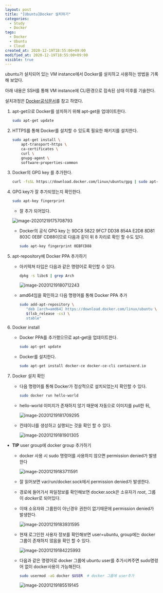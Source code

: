 ```yaml
---
layout: post
title: "[Ubuntu]Docker 설치하기"
categories:
  - Study
  - Docker
tags:
  - Docker
  - Ubuntu
  - Cloud
created_at: 2020-12-19T18:55:00+09:00
modified_at: 2020-12-19T18:55:00+09:00
visible: true
---
```




ubuntu가 설치되어 있는 VM instance에서 Docker를 설치하고 사용하는 방법을 기록해 보았다.

아래 내용은 SSH를 통해 VM instance에 CLI환경으로 접속된 상태 이후를 기술한다.

설치과정은 [Docker공식문서](https://docs.docker.com/engine/install/ubuntu/)를 참고 하였다.



1. apt-get으로 Docker를 설치하기 위해 apt-get을 업데이트한다.

   ```bash
   sudo apt-get update
   ```

2. HTTPS를 통해 Docker를 설치할 수 있도록 필요한 패키지를 설치한다.

   ```bash
   sudo apt-get install \
       apt-transport-https \
       ca-certificates \
       curl \
       gnupg-agent \
       software-properties-common
   ```

3. Docker의 GPG key 를 추가한다.

   ```bash
   curl -fsSL https://download.docker.com/linux/ubuntu/gpg | sudo apt-key add -
   ```

4. GPG key가 잘 추가되었는지 확인한다.

   ```bash
   sudo apt-key fingerprint
   ```

   * 잘 추가 되어있다.

   ![image-20201219175708793](../../assets/img/2020-12-19-우분투-Docker-설치/GPG키확인.png)

   * Docker의 공식 GPG key 는 9DC8 5822 9FC7 DD38 854A E2D8 8D81 803C 0EBF CD88이므로 다음과 같이 뒤 8 자리로 확인 할 수도 있다.

     ```bash
     sudo apt-key fingerprint 0EBFCD88
     ```

5. apt-repository에 Docker PPA 추가하기

   * 아키텍쳐 타입은 다음과 같은 명령어로 확인할 수 있다.

     ```bash
     dpkg -s libc6 | grep Arch
     ```

     ![image-20201219180712243](../../assets/img/2020-12-19-우분투-Docker-설치/인스턴스아키텍쳐확인.png)

   * amd64임을 확인하고 다음 명령어를 통해 Docker PPA 추가

     ```bash
     sudo add-apt-repository \
        "deb [arch=amd64] https://download.docker.com/linux/ubuntu \
        $(lsb_release -cs) \
        stable"
     ```

6. Docker install

   * Docker PPA를 추가했으므로 apt-get을 업데이트한다.

     ```bash
     sudo apt-get update
     ```

   * Docker를 설치한다.

     ```bash
     sudo apt-get install docker-ce docker-ce-cli containerd.io
     ```

7. Docker 설치 확인

   * 다음 명령어를 통해 Docker가 정상적으로 설치되었는지 확인할 수 있다.

     ```bash
     sudo docker run hello-world
     ```

   * hello-world 이미지가 존재하지 않기 때문에 자동으로 이미지를 pull한 뒤,

     ![image-20201219181709295](../../assets/img/2020-12-19-우분투-Docker-설치/helloworld_image_pull.png)

   * 컨테이너를 생성하고 실행되는 것을 확인 할 수 있다.

     ![image-20201219181901305](../../assets/img/2020-12-19-우분투-Docker-설치/helloworld_running.png)



* **TIP** user group에 docker group 추가하기
  * docker 사용 시 sudo 명령어를 사용하지 않으면 permission denied가 발생한다

    ![image-20201219183711591](../../assets/img/2020-12-19-우분투-Docker-설치/docker_permission_denied.png)

  * 잘 읽어보면 var/run/docker.sock에서 permission denied가 발생한다.

  * 경로에 들어가서 파일정보를 확인해보면 docker.sock은 소유자가 *root*, 그룹이 *docker*로 되어있다.

  * 이때 소유자와 그룹원이 아닌경우 권한이 없기때문에 permission denied가 발생한다.

    ![image-20201219183931595](../../assets/img/2020-12-19-우분투-Docker-설치/docker.sock권한확인.png)

  * 현재 로그인한 사용자 정보를 확인해보면 user=ubuntu, group에는 docker그룹이 존재하지 않음을 확인 할 수 있다.

    ![image-20201219184225993](../../assets/img/2020-12-19-우분투-Docker-설치/ubuntu유저확인.png)

  * 다음과 같은 명령어로 docker 그룹에 ubuntu user를 추가시켜주면 sudo명령어 없이 docker사용이 가능해진다.

    ```bash
    sudo usermod -aG docker $USER  # docker 그룹에 user추가
    ```

    ![image-20201219185519145](../../assets/img/2020-12-19-우분투-Docker-설치/sudo없이실행.png)

